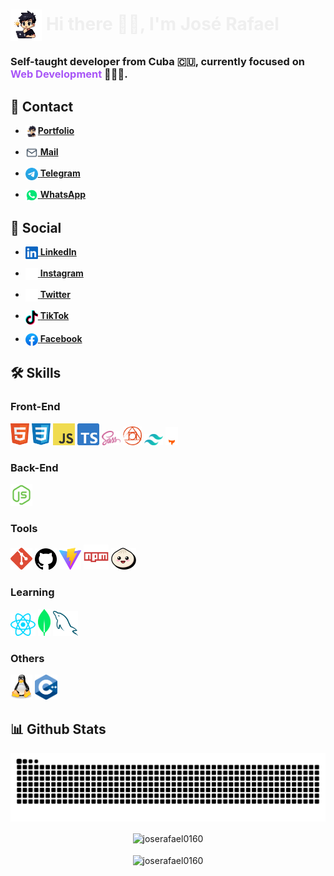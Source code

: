 # <img src="assets/Others/JS-character.png" align="center" alt="José Rafael Character" height="50"> <span style="color: #eeee">Hi there 👋🏻, I'm José Rafael</span>

### Self-taught developer from Cuba 🇨🇺, currently focused on <span style="color: #a855f7">Web Development</span> 👨🏻‍💻.

## 💬 Contact
- [<img src="assets/Others/JS-character.png" width="20" align="top">**Portfolio**](https://jose-rafael.pages.dev/)
 
- [<img src="assets/Contact/mail.svg" width="20" align="top"> **Mail**](mailto:joserafaelperezr@icloud.com)

- [<img src="assets/Contact/telegram.svg" width="20" align="top"> **Telegram**](https://t.me/jose_rafael016)

- [<img src="assets/Contact/whatsapp.svg" width="20" align="top"> **WhatsApp**](https://wa.me/+5356843843?text=Hola!!)

## 👥 Social
- [<img src="assets/Social/linkedin.svg" width="20" align="top"> **LinkedIn**](https://www.linkedin.com/in/joserafael016/) 

- [<img src="assets/Social/instagram.svg" width="20" align="top"> **Instagram**](https://www.instagram.com/jrwebdev/)  

- [<img src="assets/Social/x.svg" width="20" align="top"> **Twitter**](https://twitter.com/jose_rafael016)  

- [<img src="assets/Social/tiktok.svg" width="20" align="top"> **TikTok**](https://www.tiktok.com/@jose_rafael016?lang=en)  

- [<img src="assets/Social/facebook.svg" width="20" align="top"> **Facebook**](https://www.facebook.com/joserafael.perezrivero.3/)  

## 🛠️ Skills

### Front-End
[<img src="assets/Tecnologies/html5.svg" width="30">](https://www.w3.org/html/)
[<img src="assets/Tecnologies/css.svg" width="30">](https://www.w3.org/css/)
[<img src="assets/Tecnologies/javascript.svg" width="35">](https://developer.mozilla.org/en-US/docs/Web/JavaScript)
[<img src="assets/Tecnologies/typescript.svg" width="35">](https://www.typescriptlang.org/)
[<img src="assets/Tecnologies/sass.svg" width="30">](https://sass-lang.com/)
[<img src="assets/Tecnologies/postcss.svg" width="30">](https://postcss.org/)
[<img src="assets/Tecnologies/tailwindcss.svg" width="30">](https://tailwindcss.com/)
[<img src="assets/Tecnologies/astro.svg" width="20">](https://astro.build/)

### Back-End
[<img src="assets/Tecnologies/nodejs.svg" width="35">](https://nodejs.org/en)

### Tools
[<img src="assets/Tecnologies/git.svg" width="35">](https://git-scm.com/)
[<img src="assets/Tecnologies/github.svg" width="35">](https://github.com/)
[<img src="assets/Tecnologies/vitejs.svg" width="35">](https://vitejs.dev/)
[<img src="assets/Tecnologies/npm.svg" width="40">](https://www.npmjs.com/)
[<img src="assets/Tecnologies/bun.svg" width="40">](https://bun.sh/)

### Learning
[<img src="assets/Tecnologies/react.svg" width="40">](https://es.react.dev/)
[<img src="assets/Tecnologies/mongodb.svg" width="20">](https://www.mongodb.com/)
[<img src="assets/Tecnologies/mysql.svg" width="40">](https://www.mysql.com/)

### Others
[<img src="assets/Tecnologies/linux.svg" width="35">](https://ubuntu.com/)
[<img src="assets/Tecnologies/c++.svg" width="36">](https://cplusplus.com/)

## 📊 Github Stats
<div align="center">
  <img align="center" src="https://github.com/joserafael0160/joserafael0160/blob/output/github-contribution-grid-snake-dark.svg" alt="github contribution grid snake  animation">
  <br>
  <br>
  <img align="center" src="https://github-readme-stats.vercel.app/api?username=joserafael0160&theme=synthwave&show_icons=true&locale=en" alt="joserafael0160" />
  <br>
  <br>
  <img align="center" src="https://github-readme-stats.vercel.app/api/top-langs?username=joserafael0160&theme=dark&show_icons=true&locale=en&layout=compact" alt="joserafael0160">
</div>
